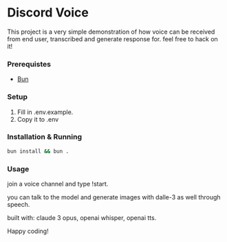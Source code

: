 # Discord Voice

This project is a very simple demonstration of how voice can be received from end user, transcribed and generate response for. feel free to hack on it!

### Prerequistes
- [Bun](https://bun.sh/)

### Setup
1. Fill in .env.example.
2. Copy it to .env

### Installation & Running
```zsh
bun install && bun .
```

### Usage 
join a voice channel and type !start.

you can talk to the model and generate images with dalle-3 as well through speech.

built with: claude 3 opus, openai whisper, openai tts.

Happy coding!
